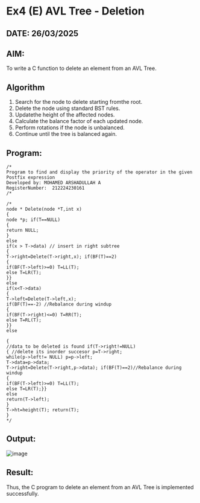# Ex4 (E) AVL Tree - Deletion
## DATE: 26/03/2025
## AIM:
To write a C function to delete an element from an AVL Tree.
## Algorithm
1. Search for the node to delete starting fromthe root.
2. Delete the node using standard BST rules.
3. Updatethe height of the affected nodes.
4. Calculate the balance factor of each updated node.
5. Perform rotations if the node is unbalanced.
6. Continue until the tree is balanced again.
## Program:
```
/*
Program to find and display the priority of the operator in the given Postfix expression
Developed by: MOHAMED ARSHADULLAH A
RegisterNumber:  212224230161
/*
```
```
/*
node * Delete(node *T,int x)
{
node *p; if(T==NULL)
{
return NULL;
}
else
if(x > T->data) // insert in right subtree
{
T->right=Delete(T->right,x); if(BF(T)==2)
{
if(BF(T->left)>=0) T=LL(T);
else T=LR(T);
}}
else
if(x<T->data)
{
T->left=Delete(T->left,x);
if(BF(T)==-2) //Rebalance during windup
{
if(BF(T->right)<=0) T=RR(T);
else T=RL(T);
}}
else
 
{
//data to be deleted is found if(T->right!=NULL)
{ //delete its inorder succesor p=T->right;
while(p->left!= NULL) p=p->left;
T->data=p->data;
T->right=Delete(T->right,p->data); if(BF(T)==2)//Rebalance during windup
{
if(BF(T->left)>=0) T=LL(T);
else T=LR(T);}}
else
return(T->left);
}
T->ht=height(T); return(T);
}
*/
```

## Output:

![image](https://github.com/user-attachments/assets/d7d1e98a-1bc5-4094-9b91-66a0b3fb38c9)


## Result:
Thus, the C program to delete an element from an AVL Tree is implemented successfully.
